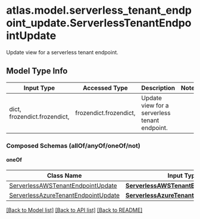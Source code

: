 # atlas.model.serverless_tenant_endpoint_update.ServerlessTenantEndpointUpdate

Update view for a serverless tenant endpoint.

## Model Type Info
Input Type | Accessed Type | Description | Notes
------------ | ------------- | ------------- | -------------
dict, frozendict.frozendict,  | frozendict.frozendict,  | Update view for a serverless tenant endpoint. | 

### Composed Schemas (allOf/anyOf/oneOf/not)
#### oneOf
Class Name | Input Type | Accessed Type | Description | Notes
------------- | ------------- | ------------- | ------------- | -------------
[ServerlessAWSTenantEndpointUpdate](ServerlessAWSTenantEndpointUpdate.md) | [**ServerlessAWSTenantEndpointUpdate**](ServerlessAWSTenantEndpointUpdate.md) | [**ServerlessAWSTenantEndpointUpdate**](ServerlessAWSTenantEndpointUpdate.md) |  | 
[ServerlessAzureTenantEndpointUpdate](ServerlessAzureTenantEndpointUpdate.md) | [**ServerlessAzureTenantEndpointUpdate**](ServerlessAzureTenantEndpointUpdate.md) | [**ServerlessAzureTenantEndpointUpdate**](ServerlessAzureTenantEndpointUpdate.md) |  | 

[[Back to Model list]](../../README.md#documentation-for-models) [[Back to API list]](../../README.md#documentation-for-api-endpoints) [[Back to README]](../../README.md)

